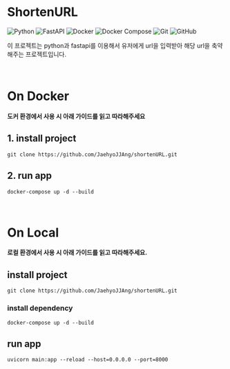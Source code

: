 # ShortenURL

![Python](https://img.shields.io/badge/python-3670A0?style=for-the-badge&logo=python&logoColor=ffdd54)
![FastAPI](https://img.shields.io/badge/FastAPI-005571?style=for-the-badge&logo=fastapi)
![Docker](https://img.shields.io/badge/Docker-005571?style=for-the-badge&logo=docker)
![Docker Compose](https://img.shields.io/badge/docker_compose-005571?style=for-the-badge&logo=docker)
![Git](https://img.shields.io/badge/git-%23F05033.svg?style=for-the-badge&logo=git&logoColor=white)
![GitHub](https://img.shields.io/badge/github-%23121011.svg?style=for-the-badge&logo=github&logoColor=white)


이 프로젝트는 python과 fastapi를 이용해서 유저에게 url을 입력받아 해당 url을 축약해주는 프로젝트입니다.

<br>

# On Docker

**도커 환경에서 사용 시 아래 가이드를 읽고 따라해주세요**

## 1. install project
`git clone https://github.com/JaehyoJJAng/shortenURL.git`

## 2. run app
`docker-compose up -d --build`

<br>

# On Local

**로컬 환경에서 사용 시 아래 가이드를 읽고 따라해주세요.**

## install project
`git clone https://github.com/JaehyoJJAng/shortenURL.git`

### install dependency
`docker-compose up -d --build `

## run app
`uvicorn main:app --reload --host=0.0.0.0 --port=8000`